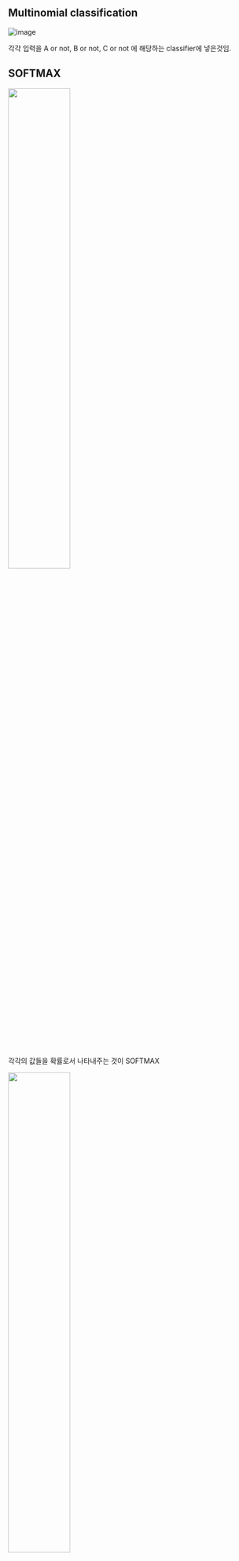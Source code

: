 ## Multinomial classification
![image](https://user-images.githubusercontent.com/92671224/148333752-49ec5980-9296-4436-8318-eb6b8cf8825e.png)  

각각 입력을 A or not, B or not, C or not 에 해당하는 classifier에 넣은것임.  

## SOFTMAX  
<img src="https://user-images.githubusercontent.com/92671224/148333902-8436169c-a7a0-4b93-96e6-c3c7e3375a7f.png"  width="50%"  height="50%"/>  

각각의 값들을 확률로서 나타내주는 것이 SOFTMAX

<img src="https://user-images.githubusercontent.com/92671224/148333953-a347487f-4ecf-474b-a76b-81028f11f73b.png"  width="50%"  height="50%"/>  

Hot encoding을 통해서 값 하나를 고르게 되는 것임  


## Cost function  

<img src="https://user-images.githubusercontent.com/92671224/148334807-6430e069-1092-4166-8693-59cc82e8475d.png" width="50%" height="50%"/>

좌측은 예측값(확률), 우측은 실제값  

![image](https://user-images.githubusercontent.com/92671224/148341616-5b3460e5-0e37-40e8-b59a-43fddafe0219.png)  

-log 함수  

![image](https://user-images.githubusercontent.com/92671224/148342330-ba20bb82-9aaf-4bf1-8839-335821a24a89.png)  

logistic cost 와 cross entropy는 같은 것임


## Gradient descent

![image](https://user-images.githubusercontent.com/92671224/148342646-88461f82-d6a4-45e9-a634-fddc53a07573.png)  

사용가능

